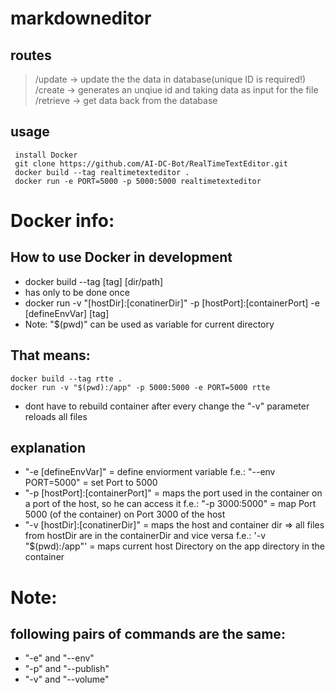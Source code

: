 # markdowneditor

## routes 

> /update -> update the the data in database(unique ID is required!) <br>
> /create -> generates an unqiue id and taking data as input for the file <br>
> /retrieve -> get data back from the database <br>

## usage 

```
 install Docker 
 git clone https://github.com/AI-DC-Bot/RealTimeTextEditor.git 
 docker build --tag realtimetexteditor . 
 docker run -e PORT=5000 -p 5000:5000 realtimetexteditor
```

# Docker info:

## How to use Docker in development

- docker build --tag [tag] [dir/path]<br>
 - has only to be done once
- docker run -v "[hostDir]:[conatinerDir]" -p [hostPort]:[containerPort] -e [defineEnvVar] [tag]<br>
 - Note: "$(pwd)" can be used as variable for current directory

## That means: 
```
docker build --tag rtte . 
docker run -v "$(pwd):/app" -p 5000:5000 -e PORT=5000 rtte
```
- dont have to rebuild container after every change the "-v" parameter reloads all files 

## explanation

- "-e [defineEnvVar]" = define enviorment variable f.e.: "--env PORT=5000" = set Port to 5000<br>
- "-p [hostPort]:[containerPort]" = maps the port used in the container on a port of the host, so he can access it f.e.: "-p 3000:5000" = map Port 5000 (of the container) on Port 3000 of the host<br>
- "-v [hostDir]:[conatinerDir]" = maps the host and container dir => all files from hostDir are in the containerDir and vice versa f.e.: '-v "$(pwd):/app"' = maps current host Directory on the app directory in the container

# Note:
## following pairs of commands are the same:
- "-e" and "--env"<br> 
- "-p" and "--publish"<br>
- "-v" and "--volume"<br>
